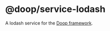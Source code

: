 @doop/service-lodash
==================

A lodash service for the [Doop framework](https://github.com/MomsFriendlyDevCo/Doop).
